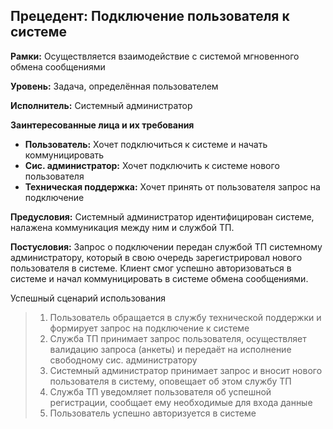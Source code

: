 
## Прецедент: Подключение пользователя к системе
**Рамки:** Осуществляется взаимодействие с системой мгновенного обмена сообщениями
 
**Уровень:** Задача, определённая пользователем
 
**Исполнитель:** Системный администратор

**Заинтересованные лица и их требования**
* **Пользователь:** Хочет подключиться к системе и начать коммуницировать
* **Сис. администратор:** Хочет подключить к системе нового пользователя
* **Техническая поддержка:** Хочет принять от пользователя запрос на подключение
  
**Предусловия:** Системный администратор идентифицирован системе, налажена коммуникация между ним и службой ТП.

**Постусловия:** Запрос о подключении передан службой ТП системному администратору, который в свою очередь зарегистрировал нового пользователя в системе. Клиент смог успешно авторизоваться в системе и начал коммуницировать в системе обмена сообщениями.

Успешный сценарий использования
> 1. Пользователь обращается в службу технической поддержки и формирует запрос на подключение к системе
> 2. Служба ТП принимает запрос пользователя, осуществляет валидацию запроса (анкеты) и передаёт на исполнение свободному сис. администратору
> 3. Системный администратор принимает запрос и вносит нового пользователя в систему, оповещает об этом службу ТП
> 4. Служба ТП уведомляет пользователя об успешной регистрации, сообщает ему необходимые для входа данные
> 5. Пользователь успешно авторизуется в системе

